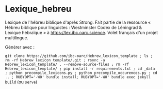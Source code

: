 # Lexique_hebreu
Lexique de l'hébreu biblique d'après Strong. Fait partie de la ressource « Hébreu biblique pour linguistes : Westminster Codex de Léningrad &amp; Lexique hébraïque » à https://lex.ibc.oarc.science. Volet français d'un projet multilingue.

Générer avec :

`git clone https://github.com/ibc-oarc/Hebrew_lexicon_template ; ls ; rm -rf Hebrew_lexicon_template/.git ; rsync -a Hebrew_lexicon_template/ . --remove-source-files ; rm -rf Hebrew_lexicon_template/ ; pip install -r requirements.txt ; cd _data ; python precompile_lexicons.py ; python precompile_occurences.py ; cd .. ; RUBYOPT='-W0' bundle install; RUBYOPT='-W0' bundle exec jekyll build` (ou `serve`)
